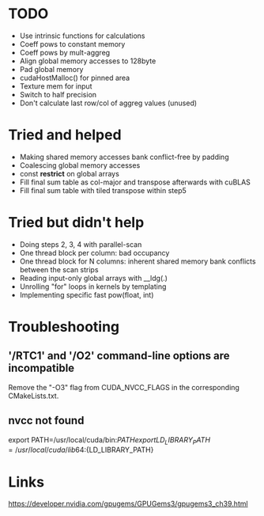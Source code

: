 # TODO

* Use intrinsic functions for calculations
* Coeff pows to constant memory
* Coeff pows by mult-aggreg
* Align global memory accesses to 128byte
* Pad global memory
* cudaHostMalloc() for pinned area
* Texture mem for input
* Switch to half precision
* Don't calculate last row/col of aggreg values (unused)

# Tried and helped

* Making shared memory accesses bank conflict-free by padding
* Coalescing global memory accesses
* const __restrict__ on global arrays
* Fill final sum table as col-major and transpose afterwards with cuBLAS
* Fill final sum table with tiled transpose within step5

# Tried but didn't help

* Doing steps 2, 3, 4 with parallel-scan
 * One thread block per column: bad occupancy
 * One thread block for N columns: inherent shared memory bank conflicts between the scan strips
* Reading input-only global arrays with __ldg(.)
* Unrolling "for" loops in kernels by templating
* Implementing specific fast pow(float, int)

# Troubleshooting

## '/RTC1' and '/O2' command-line options are incompatible

Remove the "-O3" flag from CUDA_NVCC_FLAGS in the corresponding CMakeLists.txt.

## nvcc not found

export PATH=/usr/local/cuda/bin:${PATH}
export LD_LIBRARY_PATH=/usr/local/cuda/lib64:${LD_LIBRARY_PATH}

# Links

https://developer.nvidia.com/gpugems/GPUGems3/gpugems3_ch39.html
